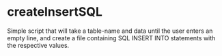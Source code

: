 # createInsertSQL
Simple script that will take a table-name and data until the user enters an empty line, and create a file containing SQL INSERT INTO statements with the respective values.
